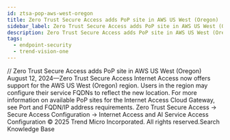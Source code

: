 ```yaml
---
id: ztsa-pop-aws-west-oregon
title: Zero Trust Secure Access adds PoP site in AWS US West (Oregon)
sidebar_label: Zero Trust Secure Access adds PoP site in AWS US West (Oregon)
description: Zero Trust Secure Access adds PoP site in AWS US West (Oregon)
tags:
  - endpoint-security
  - trend-vision-one
---
```


/*<![CDATA[*/ $('#title').html($('meta[name=map-description]').attr('content')); /*]]>*/ Zero Trust Secure Access adds PoP site in AWS US West (Oregon) August 12, 2024—Zero Trust Secure Access Internet Access now offers support for the AWS US West (Oregon) region. Users in the region may configure their service FQDNs to reflect the new location. For more information on available PoP sites for the Internet Access Cloud Gateway, see Port and FQDN/IP address requirements. Zero Trust Secure Access → Secure Access Configuration → Internet Access and AI Service Access Configuration © 2025 Trend Micro Incorporated. All rights reserved.Search Knowledge Base